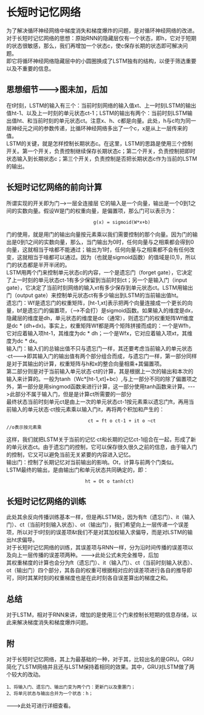 # 长短时记忆网络
为了解决循环神经网络中梯度消失和梯度爆炸的问题，是对循环神经网络的改进。  
对于长短时记忆网络的思想：原始RNN的隐藏层仅有一个状态，即h，它对于短期的状态很敏感，那么，我们再增加一个状态c，使c保存长期的状态即可解决问题。  
即它将循环神经网络隐藏层中的小圆圈换成了LSTM独有的结构，以便于筛选重要以及不重要的信息。
## 思想细节--->图未加，后加
在t时刻，LSTM的输入有三个：当前时刻网络的输入值xt、上一时刻LSTM的输出值ht-1、以及上一时刻的单元状态ct-1；LSTM的输出有两个：当前时刻LSTM输出值ht、和当前时刻的单元状态ct。注意x、h、c都是向量。此处，h与c均为同一层神经元之间的参数传递，比循环神经网络多出了一个c，x是从上一层传来的值。    
LSTM的关键，就是怎样控制长期状态c。在这里，LSTM的思路是使用三个控制开关。第一个开关，负责控制继续保存长期状态c；第二个开关，负责控制把即时状态输入到长期状态c；第三个开关，负责控制是否把长期状态c作为当前的LSTM的输出。  
## 长短时记忆网络的前向计算
所谓实现的开关即为门-->一层全连接层
它的输入是一个向量，输出是一个0到1之间的实数向量。假设W是门的权重向量，是偏置项，那么门可以表示为：
```
                                g(x) = sigmoid(W*x+b)
```
门的使用，就是用门的输出向量按元素乘以我们需要控制的那个向量。因为门的输出是0到1之间的实数向量，那么，当门输出为0时，任何向量与之相乘都会得到0向量，这就相当于啥都不能通过；输出为1时，任何向量与之相乘都不会有任何改变，这就相当于啥都可以通过。因为（也就是sigmoid函数）的值域是(0,1)，所以门的状态都是半开半闭的。  
LSTM用两个门来控制单元状态c的内容，一个是遗忘门（forget gate），它决定了上一时刻的单元状态ct-1有多少保留到当前时刻ct；另一个是输入门（input gate），它决定了当前时刻网络的输入xt有多少保存到单元状态ct。LSTM用输出门（output gate）来控制单元状态ct有多少输出到LSTM的当前输出值ht。  
遗忘门：Wf是遗忘门的权重矩阵，[ht-1,xt]表示把两个向量连接成一个更长的向量，bf是遗忘门的偏置项，（-->不会打）是sigmoid函数。如果输入的维度是dx，隐藏层的维度是dh，单元状态的维度是dc（通常），则遗忘门的权重矩阵Wf维度是dc * (dh+dx)。事实上，权重矩阵Wf都是两个矩阵拼接而成的：一个是Wfh，它对应着输入项ht-1，其维度为dc * dh；一个是Wfx，它对应着输入项xt，其维度为dc * dx。  
输入门：输入们的总输出值不只与遗忘门一样，其还要考虑当前输入的单元状态·ct--->即其输入门的输出值有两个部分组合而成，与遗忘门一样，第一部分同样是对于其输出的计算，权重矩阵与h和x的整合向量相乘+其偏置项。  
第二部分则是对于当前输入单元状态·ct的计算，其是根据上一次的输出和本次的输入来计算的。一般为tanh（Wc*[ht-1,xt]+bc）,与上一部分不同的除了偏置项之外，第一部分是用singmod函数来进行计算，这一部分使用tanh函数来计算。--->此部分不属于输入门，但是是计算ct所需要的一部分     
最终状态当前时刻单元ct是由上一次的单元状态ct-1按元素乘以遗忘门ft，再用当前输入的单元状态·ct按元素乘以输入门it，再将两个积加和产生的： 
```
                              ct = ft o ct-1 + it o ~ct              //o表示按元素乘
```
这样，我们就把LSTM关于当前的记忆·ct和长期的记忆ct-1组合在一起，形成了新的单元状态ct。由于遗忘门的控制，它可以保存很久很久之前的信息，由于输入门的控制，它又可以避免当前无关紧要的内容进入记忆。  
输出门：控制了长期记忆对当前输出的影响。Ot，计算与前两个门类似。  
LSTM最终的输出，是由输出门和单元状态共同确定的，即：
```
                             ht = Ot o tanh(ct)
```
## 长短时记忆网络的训练
此处其余反向传播训练基本一样，但是再LSTM处，因为有ft（遗忘门）、it（输入门）、ct（当前时刻输入状态）、ot（输出门），我们希望向上一层传递一个误差项，所以对于t时刻的误差项&t我们不是对其加权输入求偏导，而是对LSTM的输出ht求偏导。  
对于长短时记忆网络的训练，其误差项与RNN一样，分为沿时间传播的误差项以及向上一层传播的误差项两种。--->此处公式未完全推导，后加  
其权重梯度的计算也会分为ft（遗忘门）、it（输入门）、ct（当前时刻输入状态）、ot（输出门）四个部分，其各自的权重可根据相对应的误差项进行各自的推导即可，同时其某时刻的权重梯度也是在此时刻各自误差算出的梯度之和。  
## 总结
对于LSTM，相对于RNN来讲，增加的是使用三个门来控制长短期的信息存储，以此来解决梯度消失和梯度爆炸问题。  

## 附
对于长短时记忆网络，其上为最基础的一种，对于其，比较出名的是GRU。GRU简化了LSTM网络并且还与LSTM保持着相同的效果。其中，GRU对LSTM做了两个较大的改动。 
```
1、将输入门、遗忘门、输出门变为两个门：更新门以及重置门；
2、将单元状态与输出合并为一个状态：h；
```
--->此处可进行详细查看。


